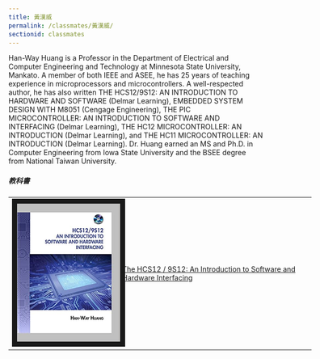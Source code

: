 ```yaml
---
title: 黃漢威
permalink: /classmates/黃漢威/
sectionid: classmates
---
```


Han-Way Huang is a Professor in the Department of Electrical and Computer Engineering and Technology at Minnesota State University, Mankato. A member of both IEEE and ASEE, he has 25 years of teaching experience in microprocessors and microcontrollers. A well-respected author, he has also written THE HCS12/9S12: AN INTRODUCTION TO HARDWARE AND SOFTWARE (Delmar Learning), EMBEDDED SYSTEM DESIGN WITH M8051 (Cengage Engineering), THE PIC MICROCONTROLLER: AN INTRODUCTION TO SOFTWARE AND INTERFACING (Delmar Learning), THE HC12 MICROCONTROLLER: AN INTRODUCTION (Delmar Learning), and THE HC11 MICROCONTROLLER: AN INTRODUCTION (Delmar Learning). Dr. Huang earned an MS and Ph.D. in Computer Engineering from Iowa State University and the BSEE degree from National Taiwan University.

##### 教科書

<table style="width: 600px">
  <tr>
   <td>
   <img src="/img/An Introduction to Software and Hardware Interfacing.jpg"
        alt="Photo of The HCS12 / 9S12: An Introduction to Software and Hardware Interfacing"
        width="260" border="10" />
   </td>
   <td class="photo-text">
     <a href="https://www.amazon.com/HCS12-9S12-Introduction-Software-Interfacing/dp/1435427424">The HCS12 / 9S12: An Introduction to Software and Hardware Interfacing</a>
   </td>
  </tr>
</table>
